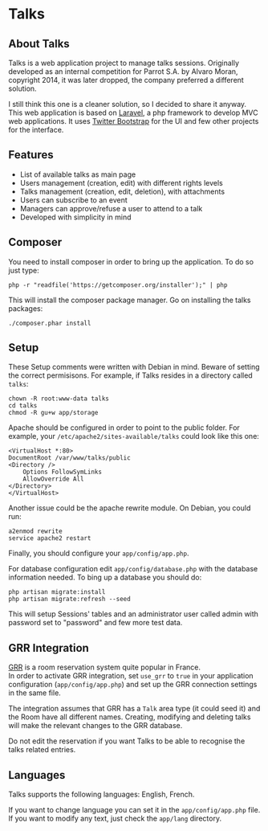 # Talks

## About Talks

Talks is a web application project to manage talks sessions.
Originally developed as an internal competition for Parrot S.A. by Alvaro Moran, copyright 2014, it was later dropped, the company preferred a different solution. 

I still think this one is a cleaner solution, so I decided to share it anyway.
This web application is based on [Laravel](http://laravel.com/), a php framework to develop MVC web applications. It uses [Twitter Bootstrap](http://getbootstrap.com/) for the UI and few other projects for the interface.

## Features

- List of available talks as main page
- Users management (creation, edit) with different rights levels
- Talks management (creation, edit, deletion), with attachments
- Users can subscribe to an event
- Managers can approve/refuse a user to attend to a talk
- Developed with simplicity in mind

## Composer

You need to install composer in order to bring up the application. To do so just type:

	php -r "readfile('https://getcomposer.org/installer');" | php

This will install the composer package manager. Go on installing the talks packages:	

	./composer.phar install


## Setup

These Setup comments were written with Debian in mind.
Beware of setting the correct permisisons. For example, if Talks resides in a directory called `talks`:

	chown -R root:www-data talks
	cd talks
	chmod -R gu+w app/storage
	
Apache should be configured in order to point to the public folder. For example, your `/etc/apache2/sites-available/talks` could look like this one:

	<VirtualHost *:80>
	DocumentRoot /var/www/talks/public
	<Directory />
		Options FollowSymLinks
		AllowOverride All
	</Directory>
	</VirtualHost>

Another issue could be the apache rewrite module. On Debian, you could run:

	a2enmod rewrite
	service apache2 restart
	
Finally, you should configure your `app/config/app.php`.

For database configuration edit `app/config/database.php` with the database information needed.
To bing up a database you should do:

	php artisan migrate:install
	php artisan migrate:refresh --seed
	
This will setup Sessions' tables and an administrator user called admin with password set to "password" and few more test data.


## GRR Integration

[GRR](http://grr.mutualibre.org/) is a room reservation system quite popular in France.  
In order to activate GRR integration, set `use_grr` to `true` in your application configuration (`app/config/app.php`) and set up the GRR connection settings in the same file.

The integration assumes that GRR has a `Talk` area type (it could seed it) and the Room have all different names.
Creating, modifying and deleting talks will make the relevant changes to the GRR database.

Do not edit the reservation if you want Talks to be able to recognise the talks related entries.

## Languages

Talks supports the following languages: English, French.

If you want to change language you can set it in the `app/config/app.php` file. If you want to modify any text, just check the `app/lang` directory.
